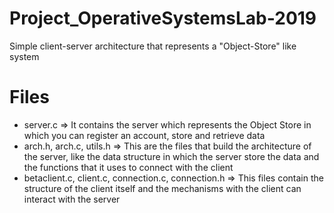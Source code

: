 # Project_OperativeSystemsLab-2019
Simple client-server architecture that represents a "Object-Store" like system 

# Files

- server.c => It contains the server which represents the Object Store in which you can register an account, store and retrieve
              data
- arch.h, arch.c, utils.h => This are the files that build the architecture of the server, like the data structure in which the 
                             server store the data and the functions that it uses to connect with the client
- betaclient.c, client.c, connection.c, connection.h => This files contain the structure of the client itself and the mechanisms 
                                                        with the client can interact with the server

